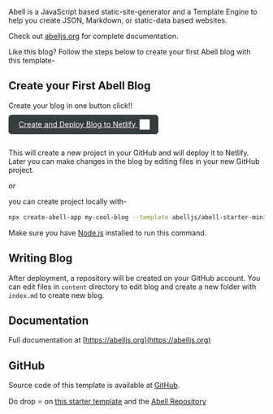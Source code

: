 Abell is a JavaScript based static-site-generator and a Template Engine to help you create JSON, Markdown, or static-data based websites.

Check out [abelljs.org](https://abelljs.org) for complete documentation.

Like this blog? Follow the steps below to create your first Abell blog with this template-

## Create your First Abell Blog

Create your blog in one button click!!

<div style="padding: 0px 0px 24px 0px">
<a 
  style="border-radius: 6px;font-size: 11pt; padding:10px 20px;background-color: #353D3E; color: #ffffff;" 
  href="https://app.netlify.com/start/deploy?repository=https://github.com/abelljs/abell-starter-minima"> 
  Create and Deploy Blog to Netlify <img style="position: relative; top: 5px;left: 3px;" alt="netlify logo" width="20" src="./assets/netlify.svg">
</a>
</div>

This will create a new project in your GitHub and will deploy it to Netlify. Later you can make changes in the blog by editing files in your new GitHub project.

*or*

you can create project locally with-
```sh
npx create-abell-app my-cool-blog --template abelljs/abell-starter-minima
```

Make sure you have [Node.js](https://nodejs.org) installed to run this command.

## Writing Blog

After deployment, a repository will be created on your GitHub account. You can edit files in `content` directory to edit blog and create a new folder with `index.md` to create new blog.

## Documentation

Full documentation at [https://abelljs.org](https://abelljs.org)

## GitHub

Source code of this template is available at [GitHub](https://github.com/abelljs/abell-starter-minima).

Do drop ⭐️ on [this starter template](https://github.com/abelljs/abell-starter-minima) and the [Abell Repository](https://github.com/abelljs/abell)

